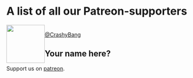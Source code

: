 # A list of all our Patreon-supporters

<img src="https://avatars1.githubusercontent.com/u/2978850?v=3&s=460" width="100px" style="float:left" />
<br />
<a href="https://github.com/CrashyBang">@CrashyBang</a>

## Your name here?
Support us on [patreon](https://www.patreon.com/rxdb).
